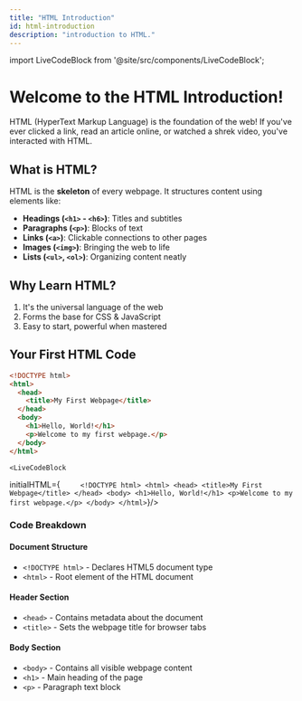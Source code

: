 ```yaml
---
title: "HTML Introduction"
id: html-introduction
description: "introduction to HTML."
---
```


import LiveCodeBlock from '@site/src/components/LiveCodeBlock';

# Welcome to the HTML Introduction!

HTML (HyperText Markup Language) is the foundation of the web! If you've ever clicked a link, read an article online, or watched a shrek video, you've interacted with HTML.

## What is HTML?

HTML is the **skeleton** of every webpage. It structures content using elements like:

- **Headings (`<h1>` - `<h6>`)**: Titles and subtitles
- **Paragraphs (`<p>`)**: Blocks of text
- **Links (`<a>`)**: Clickable connections to other pages
- **Images (`<img>`)**: Bringing the web to life
- **Lists (`<ul>`, `<ol>`)**: Organizing content neatly

## Why Learn HTML?

1. It's the universal language of the web
2. Forms the base for CSS & JavaScript
3. Easy to start, powerful when mastered

## Your First HTML Code

```html
<!DOCTYPE html>
<html>
  <head>
    <title>My First Webpage</title>
  </head>
  <body>
    <h1>Hello, World!</h1>
    <p>Welcome to my first webpage.</p>
  </body>
</html>
```

    <LiveCodeBlock

initialHTML={`    
    <!DOCTYPE html>
    <html>
    <head>
        <title>My First Webpage</title>
    </head>
    <body>
        <h1>Hello, World!</h1>
        <p>Welcome to my first webpage.</p>
    </body>
    </html>`}/>

### Code Breakdown

#### Document Structure

- `<!DOCTYPE html>` - Declares HTML5 document type
- `<html>` - Root element of the HTML document

#### Header Section

- `<head>` - Contains metadata about the document
- `<title>` - Sets the webpage title for browser tabs

#### Body Section

- `<body>` - Contains all visible webpage content
- `<h1>` - Main heading of the page
- `<p>` - Paragraph text block
